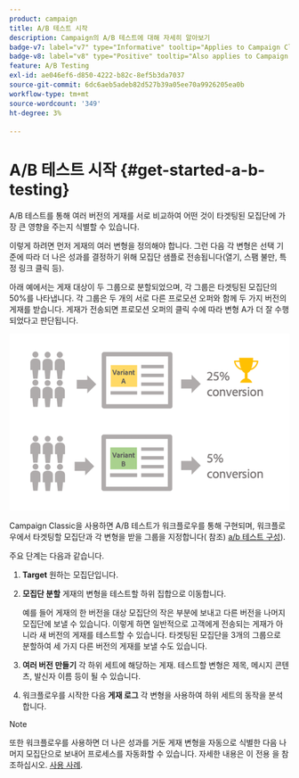 ```yaml
---
product: campaign
title: A/B 테스트 시작
description: Campaign의 A/B 테스트에 대해 자세히 알아보기
badge-v7: label="v7" type="Informative" tooltip="Applies to Campaign Classic v7"
badge-v8: label="v8" type="Positive" tooltip="Also applies to Campaign v8"
feature: A/B Testing
exl-id: ae046ef6-d850-4222-b82c-8ef5b3da7037
source-git-commit: 6dc6aeb5adeb82d527b39a05ee70a9926205ea0b
workflow-type: tm+mt
source-wordcount: '349'
ht-degree: 3%

---
```


# A/B 테스트 시작 {#get-started-a-b-testing}



A/B 테스트를 통해 여러 버전의 게재를 서로 비교하여 어떤 것이 타겟팅된 모집단에 가장 큰 영향을 주는지 식별할 수 있습니다.

이렇게 하려면 먼저 게재의 여러 변형을 정의해야 합니다. 그런 다음 각 변형은 선택 기준에 따라 더 나은 성과를 결정하기 위해 모집단 샘플로 전송됩니다(열기, 스팸 불만, 특정 링크 클릭 등).

아래 예에서는 게재 대상이 두 그룹으로 분할되었으며, 각 그룹은 타겟팅된 모집단의 50%를 나타냅니다. 각 그룹은 두 개의 서로 다른 프로모션 오퍼와 함께 두 가지 버전의 게재를 받습니다. 게재가 전송되면 프로모션 오퍼의 클릭 수에 따라 변형 A가 더 잘 수행되었다고 판단됩니다.

![](assets/a-b-testing-schema.png)

Campaign Classic을 사용하면 A/B 테스트가 워크플로우를 통해 구현되며, 워크플로우에서 타겟팅할 모집단과 각 변형을 받을 그룹을 지정합니다( 참조) [a/b 테스트 구성](configuring-a-b-testing.md)).

주요 단계는 다음과 같습니다.

1. **Target** 원하는 모집단입니다.
1. **모집단 분할** 게재의 변형을 테스트할 하위 집합으로 이동합니다.

   예를 들어 게재의 한 버전을 대상 모집단의 작은 부분에 보내고 다른 버전을 나머지 모집단에 보낼 수 있습니다. 이렇게 하면 일반적으로 고객에게 전송되는 게재가 아니라 새 버전의 게재를 테스트할 수 있습니다. 타겟팅된 모집단을 3개의 그룹으로 분할하여 세 가지 다른 버전의 게재를 보낼 수도 있습니다.

1. **여러 버전 만들기** 각 하위 세트에 해당하는 게재. 테스트할 변형은 제목, 메시지 콘텐츠, 발신자 이름 등이 될 수 있습니다.
1. 워크플로우를 시작한 다음 **게재 로그** 각 변형을 사용하여 하위 세트의 동작을 분석합니다.

>[!NOTE]
>
>또한 워크플로우를 사용하면 더 나은 성과를 거둔 게재 변형을 자동으로 식별한 다음 나머지 모집단으로 보내어 프로세스를 자동화할 수 있습니다. 자세한 내용은 이 전용 을 참조하십시오. [사용 사례](a-b-testing-use-case.md).
